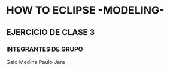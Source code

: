 # HOW TO ECLIPSE -MODELING-

## EJERCICIO DE CLASE 3

### INTEGRANTES DE GRUPO

Galo Medina
Paulo Jara